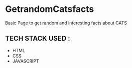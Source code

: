 # GetrandomCatsfacts

Basic Page to get random and interesting facts about CATS
<H2>TECH STACK USED :</H2>
<ul>
  <li>HTML</li>
  <li>CSS</li>
  <li>JAVASCRIPT</li>
</ul>
